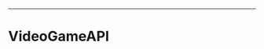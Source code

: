 ---------------------------------------------------------------------------------------
# VideoGameAPI
